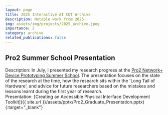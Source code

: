 ```yaml
---
layout: page
title: 2025 Interactive AI CDT Archive
description: Notable work from 2025
img: assets/img/projects/2025_archive.jpeg
importance: 2
category: archive
related_publications: false
---
```


## Pro2 Summer School Presentation

Description: In July, I presented my research progress at the [Pro2 Network+](https://prosquared.org/) [Device Prototyping Summer School](https://prosquared.org/2025-summer-school/).
The presentation focuses on the state of the research at the time, how the research sits within the 'Long Tail of Hardware',
and advice for future researchers based on the mistakes and lessons learnt during the first year of research. \
Presentation: [Creating an Accessible Physical Interface Development Toolkit]({{ site.url }}/assets/pptx/Pro2_Graduate_Presentation.pptx){:target="\_blank"}
